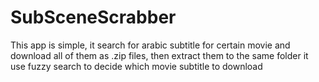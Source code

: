 # SubSceneScrabber
This app is simple, it search for arabic subtitle for certain movie and download all of them as .zip files, then extract them to the same folder
it use fuzzy search to decide which movie subtitle to download
